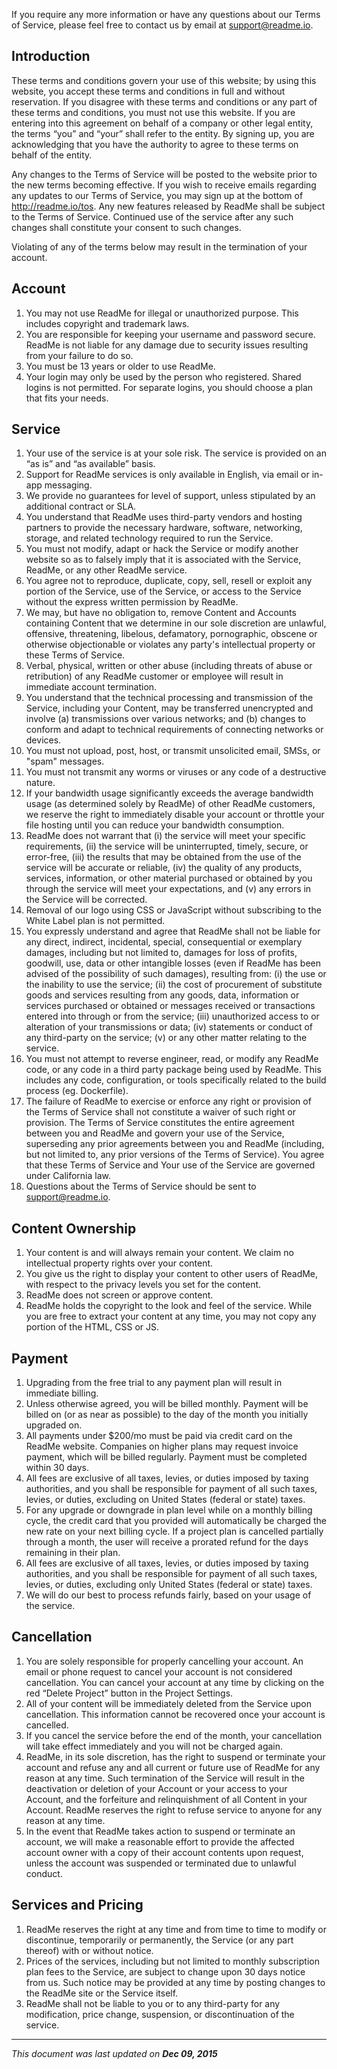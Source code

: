 If you require any more information or have any questions about our Terms of Service, please feel free to contact us by email at [support@readme.io](mailto:support@readme.io).

## Introduction

These terms and conditions govern your use of this website; by using this website, you accept these terms and conditions in full and without reservation. If you disagree with these terms and conditions or any part of these terms and conditions, you must not use this website. If you are entering into this agreement on behalf of a company or other legal entity, the terms “you” and “your” shall refer to the entity. By signing up, you are acknowledging that you have the authority to agree to these terms on behalf of the entity.

Any changes to the Terms of Service will be posted to the website prior to the new terms becoming effective. If you wish to receive emails regarding any updates to our Terms of Service, you may sign up at the bottom of http://readme.io/tos. Any new features released by ReadMe shall be subject to the Terms of Service. Continued use of the service after any such changes shall constitute your consent to such changes. 

Violating of any of the terms below may result in the termination of your account.

## Account

1. You may not use ReadMe for illegal or unauthorized purpose. This includes copyright and trademark laws. 
2. You are responsible for keeping your username and password secure. ReadMe is not liable for any damage due to security issues resulting from your failure to do so. 
3. You must be 13 years or older to use ReadMe. 
4. Your login may only be used by the person who registered. Shared logins is not permitted. For separate logins, you should choose a plan that fits your needs. 

## Service

1. Your use of the service is at your sole risk. The service is provided on an “as is” and “as available” basis. 
2. Support for ReadMe services is only available in English, via email or in-app messaging. 
3. We provide no guarantees for level of support, unless stipulated by an additional contract or SLA. 
4. You understand that ReadMe uses third-party vendors and hosting partners to provide the necessary hardware, software, networking, storage, and related technology required to run the Service. 
5. You must not modify, adapt or hack the Service or modify another website so as to falsely imply that it is associated with the Service, ReadMe, or any other ReadMe service. 
6. You agree not to reproduce, duplicate, copy, sell, resell or exploit any portion of the Service, use of the Service, or access to the Service without the express written permission by ReadMe. 
7. We may, but have no obligation to, remove Content and Accounts containing Content that we determine in our sole discretion are unlawful, offensive, threatening, libelous, defamatory, pornographic, obscene or otherwise objectionable or violates any party's intellectual property or these Terms of Service. 
8. Verbal, physical, written or other abuse (including threats of abuse or retribution) of any ReadMe customer or employee will result in immediate account termination. 
9. You understand that the technical processing and transmission of the Service, including your Content, may be transferred unencrypted and involve (a) transmissions over various networks; and (b) changes to conform and adapt to technical requirements of connecting networks or devices. 
10. You must not upload, post, host, or transmit unsolicited email, SMSs, or "spam" messages. 
11. You must not transmit any worms or viruses or any code of a destructive nature. 
12. If your bandwidth usage significantly exceeds the average bandwidth usage (as determined solely by ReadMe) of other ReadMe customers, we reserve the right to immediately disable your account or throttle your file hosting until you can reduce your bandwidth consumption. 
13. ReadMe does not warrant that (i) the service will meet your specific requirements, (ii) the service will be uninterrupted, timely, secure, or error-free, (iii) the results that may be obtained from the use of the service will be accurate or reliable, (iv) the quality of any products, services, information, or other material purchased or obtained by you through the service will meet your expectations, and (v) any errors in the Service will be corrected.
14. Removal of our logo using CSS or JavaScript without subscribing to the White Label plan is not permitted.
15. You expressly understand and agree that ReadMe shall not be liable for any direct, indirect, incidental, special, consequential or exemplary damages, including but not limited to, damages for loss of profits, goodwill, use, data or other intangible losses (even if ReadMe has been advised of the possibility of such damages), resulting from: (i) the use or the inability to use the service; (ii) the cost of procurement of substitute goods and services resulting from any goods, data, information or services purchased or obtained or messages received or transactions entered into through or from the service; (iii) unauthorized access to or alteration of your transmissions or data; (iv) statements or conduct of any third-party on the service; (v) or any other matter relating to the service. 
16. You must not attempt to reverse engineer, read, or modify any ReadMe code, or any code in a third party package being used by ReadMe. This includes any code, configuration, or tools specifically related to the build process (eg. Dockerfile).
17. The failure of ReadMe to exercise or enforce any right or provision of the Terms of Service shall not constitute a waiver of such right or provision. The Terms of Service constitutes the entire agreement between you and ReadMe and govern your use of the Service, superseding any prior agreements between you and ReadMe (including, but not limited to, any prior versions of the Terms of Service). You agree that these Terms of Service and Your use of the Service are governed under California law. 
18. Questions about the Terms of Service should be sent to support@readme.io. 

## Content Ownership

1. Your content is and will always remain your content. We claim no intellectual property rights over your content. 
2. You give us the right to display your content to other users of ReadMe, with respect to the privacy levels you set for the content. 
3. ReadMe does not screen or approve content. 
4. ReadMe holds the copyright to the look and feel of the service. While you are free to extract your content at any time, you may not copy any portion of the HTML, CSS or JS. 

## Payment

1. Upgrading from the free trial to any payment plan will result in immediate billing. 
2. Unless otherwise agreed, you will be billed monthly. Payment will be billed on (or as near as possible) to the day of the month you initially upgraded on. 
3. All payments under $200/mo must be paid via credit card on the ReadMe website. Companies on higher plans may request invoice payment, which will be billed regularly. Payment must be completed within 30 days. 
4. All fees are exclusive of all taxes, levies, or duties imposed by taxing authorities, and you shall be responsible for payment of all such taxes, levies, or duties, excluding on United States (federal or state) taxes. 
5. For any upgrade or downgrade in plan level while on a monthly billing cycle, the credit card that you provided will automatically be charged the new rate on your next billing cycle. If a project plan is cancelled partially through a month, the user will receive a prorated refund for the days remaining in their plan. 
6. All fees are exclusive of all taxes, levies, or duties imposed by taxing authorities, and you shall be responsible for payment of all such taxes, levies, or duties, excluding only United States (federal or state) taxes. 
7. We will do our best to process refunds fairly, based on your usage of the service. 

## Cancellation

1. You are solely responsible for properly cancelling your account. An email or phone request to cancel your account is not considered cancellation. You can cancel your account at any time by clicking on the red “Delete Project” button in the Project Settings. 
2. All of your content will be immediately deleted from the Service upon cancellation. This information cannot be recovered once your account is cancelled. 
3. If you cancel the service before the end of the month, your cancellation will take effect immediately and you will not be charged again. 
4. ReadMe, in its sole discretion, has the right to suspend or terminate your account and refuse any and all current or future use of ReadMe for any reason at any time. Such termination of the Service will result in the deactivation or deletion of your Account or your access to your Account, and the forfeiture and relinquishment of all Content in your Account. ReadMe reserves the right to refuse service to anyone for any reason at any time. 
5. In the event that ReadMe takes action to suspend or terminate an account, we will make a reasonable effort to provide the affected account owner with a copy of their account contents upon request, unless the account was suspended or terminated due to unlawful conduct. 

## Services and Pricing

1. ReadMe reserves the right at any time and from time to time to modify or discontinue, temporarily or permanently, the Service (or any part thereof) with or without notice. 
2. Prices of the services, including but not limited to monthly subscription plan fees to the Service, are subject to change upon 30 days notice from us. Such notice may be provided at any time by posting changes to the ReadMe site or the Service itself. 
3. ReadMe shall not be liable to you or to any third-party for any modification, price change, suspension, or discontinuation of the service.

* * *

_This document was last updated on **Dec 09, 2015**_
